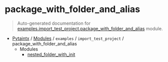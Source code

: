 # package_with_folder_and_alias

> Auto-generated documentation for [examples.import_test_project.package_with_folder_and_alias](../../../../examples/import_test_project/package_with_folder_and_alias/__init__.py) module.

- [Pytaintx](../../../README.md#pytaintx-index) / [Modules](../../../README.md#pytaintx-modules) / `examples` / `import_test_project` / package_with_folder_and_alias
    - Modules
        - [nested_folder_with_init](nested_folder_with_init/index.md#nested_folder_with_init)
